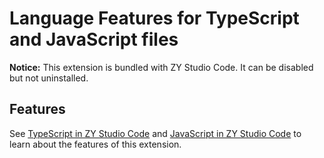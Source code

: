 # Language Features for TypeScript and JavaScript files

**Notice:** This extension is bundled with ZY Studio Code. It can be disabled but not uninstalled.

## Features

See [TypeScript in ZY Studio Code](https://code.visualstudio.com/docs/languages/typescript) and [JavaScript in ZY Studio Code](https://code.visualstudio.com/docs/languages/javascript) to learn about the features of this extension.
